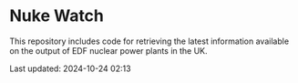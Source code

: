 # Nuke Watch

This repository includes code for retrieving the latest information available on the output of EDF nuclear power plants in the UK.

Last updated: 2024-10-24 02:13